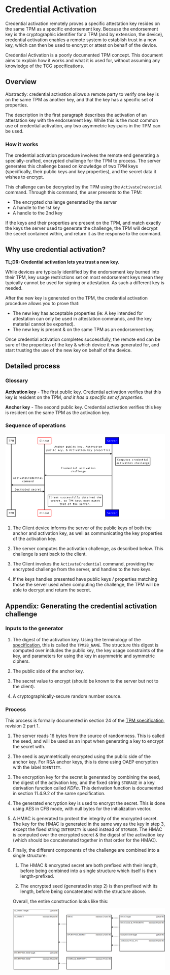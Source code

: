 # Credential Activation

Credential activation remotely proves a specific attestation key resides on
the same TPM as a specific endorsement key. Because the endorsement key is the
cryptographic identifier for a TPM (and by extension, the device), credential
activation enables a remote system to establish trust in a new key, which can
then be used to encrypt or attest on behalf of the device.

Credential Activation is a poorly documented TPM concept. This document
aims to explain how it works and what it is used for, without assuming any
knowledge of the TCG specifications.

## Overview

Abstractly: credential activation allows a remote party to verify one key is
on the same TPM as another key, and that the key has a specific set of
properties.

The description in the first paragraph describes the activation of an
attestation key with the endorsement key. While this is the most common use
of credential activation, any two asymmetric key-pairs in the TPM can be
used.

### How it works

The credential activation procedure involves the remote end generating a
specially-crafted, encrypted challenge for the TPM to process. The server
generates this challenge based on knowledge of two TPM keys (specifically,
their public keys and key properties), and the secret data it wishes to
encrypt.

This challenge can be decrypted by the TPM using the `ActivateCredential`
command. Through this command, the user presents to the TPM:

 * The encrypted challenge generated by the server
 * A handle to the 1st key
 * A handle to the 2nd key

If the keys and their properties are present on the TPM, and match exactly
the keys the server used to generate the challenge, the TPM will decrypt
the secret contained within, and return it as the response to the command.

## Why use credential activation?

**TL;DR: Credential activation lets you trust a new key.**

While devices are typically identified by the endorsement key burned into
their TPM, key usage restrictions set on most endorsement keys mean they
typically cannot be used for signing or attestation. As such a different
key is needed.

After the new key is generated on the TPM, the credential activation
procedure allows you to prove that:

 * The new key has acceptable properties (ie: A key intended for attestation
   can only be used in attestation commands, and the key material cannot be
   exported).
 * The new key is present & on the same TPM as an endorsement key.

Once credential activation completes successfully, the remote end can be
sure of the properties of the key & which device it was generated for, and
start trusting the use of the new key on behalf of the device.

## Detailed process

### Glossary

**Activation key** - The first public key. Credential activation verifies that
this key is resident on the TPM, *and it has a specific set of properties.*

**Anchor key** - The second public key. Credential activation verifies this
key is resident on the same TPM as the activation key.

### Sequence of operations

![sequence diagram](credential_activation.png)

1. The Client device informs the server of the public keys of both the anchor
   and activation key, as well as communicating the key properties of the
   activation key.

2. The server computes the activation challenge, as described below. This
   challenge is sent back to the client.

3. The Client invokes the `ActivateCredential` command, providing the encrypted
   challenge from the server, and handles to the two keys.

4. If the keys handles presented have public keys / properties matching those
   the server used when computing the challenge, the TPM will be able to
   decrypt and return the secret.

## Appendix: Generating the credential activation challenge

### Inputs to the generator

1. The digest of the activation key. Using the terminology of the
   [specification](https://www.trustedcomputinggroup.org/wp-content/uploads/TPM-Rev-2.0-Part-2-Structures-01.38.pdf),
   this is called the `TPM2B_NAME`. The structure this digest is computed over
   includes the public key, the key usage constraints of the key, and
   parameters for using the key in asymmetric and symmetric ciphers.

2. The public side of the anchor key.

3. The secret value to encrypt (should be known to the server but not to
   the client).

4. A cryptographically-secure random number source.

### Process

This process is formally documented in section 24 of the
[TPM specification](https://trustedcomputinggroup.org/resource/tpm-library-specification/),
revision 2 part 1.

1. The server reads 16 bytes from the source of randomness. This is called the
   seed, and will be used as an input when generating a key to encrypt the
   secret with.

2. The seed is asymmetrically encrypted using the public side of the anchor
   key. For RSA anchor keys, this is done using OAEP encryption with the
   label `IDENTITY`.

3. The encryption key for the secret is generated by combining the seed, the
   digest of the activation key, and the fixed string `STORAGE` in a key
   derivation function called *KDFa*. This derivation function is documented
   in section 11.4.9.2 of the same specification.

4. The generated encryption key is used to encrypt the secret. This is done
   using AES in CFB mode, with null bytes for the initialization vector.

5. A HMAC is generated to protect the integrity of the encrypted secret. The
   key for the HMAC is generated in the same way as the key in step 3, except
   the fixed string `INTEGRITY` is used instead of `STORAGE`. The HMAC is
   computed over the encrypted secret & the digest of the activation key
   (which should be concatenated together in that order for the HMAC).

6. Finally, the different components of the challenge are combined into a
   single structure:

   1. The HMAC & encrypted secret are both prefixed with their length, before
      being combined into a single structure which itself is then
      length-prefixed.

   2. The encrypted seed (generated in step 2) is then prefixed with its
      length, before being concatenated with the structure above.

   Overall, the entire construction looks like this:

   ![packet diagram](credential_activation_pkt.png)
